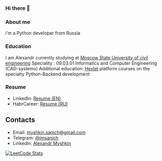 ### Hi there 👋

### About me
 i'm a Python developer from Russia
 

### Education

I am Alexandr currently studying at [Moscow State University of civil engineering](https://mgsu.ru/)
Speciality : 09.03.01 Informatics and Computer Engineering (CAD-systems)
Additional education: [Hexlet](https://ru.hexlet.io/) platform courses on the specialty Python-Backend development




### Resume
* LinkedIn: [Resume (EN)]()
* HabrCareer: [Resume (RU)]()

## Contacts

* Email: [myshkin.sanich@gmail.com](mailto:myshkin.sanich@gmail.com)
* Telegram: [@imsanich](https://t.me/imsanich)
* Linkedin: [Alexandr Myshkin](https://www.linkedin.com/in/alexandrmyshkin/)

[![LeetCode Stats](https://leetcode.card.workers.dev/SanichMakakich?theme=auto&font=baloo&extension=null)](https://leetcode.com/SanichMakakich/)



